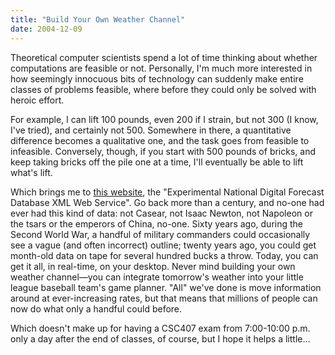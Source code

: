 ```yaml
---
title: "Build Your Own Weather Channel"
date: 2004-12-09
---
```

<p>Theoretical computer scientists spend a lot of time thinking about whether computations are feasible or not.  Personally, I'm much more interested in how seemingly innocuous bits of technology can suddenly make entire classes of problems feasible, where before they could only be solved with heroic effort.</p>

<p>For example, I can lift 100 pounds, even 200 if I strain, but not 300 (I know, I've tried), and certainly not 500.  Somewhere in there, a quantitative difference becomes a qualitative one, and the task goes from feasible to infeasible.  Conversely, though, if you start with 500 pounds of bricks, and keep taking bricks off the pile one at a time, I'll eventually be able to lift what's lift.</p>

<p>Which brings me to <a href="http://www.nws.noaa.gov/forecasts/xml/">this website</a>, the "Experimental National Digital Forecast Database XML Web Service".  Go back more than a century, and no-one had ever had this kind of data: not Casear, not Isaac Newton, not Napoleon or the tsars or the emperors of China, no-one.  Sixty years ago, during the Second World War, a handful of military commanders could occasionally see a vague (and often incorrect) outline; twenty years ago, you could get month-old data on tape for several hundred bucks a throw.  Today, you can get it all, in real-time, on your desktop.  Never mind building your own weather channel—you can integrate tomorrow's weather into your little league baseball team's game planner.  "All" we've done is move information around at ever-increasing rates, but that means that millions of people can now do what only a handful could before.</p>

<p>Which doesn't make up for having a CSC407 exam from 7:00-10:00 p.m. only a day after the end of classes, of course, but I hope it helps a little…</p>
